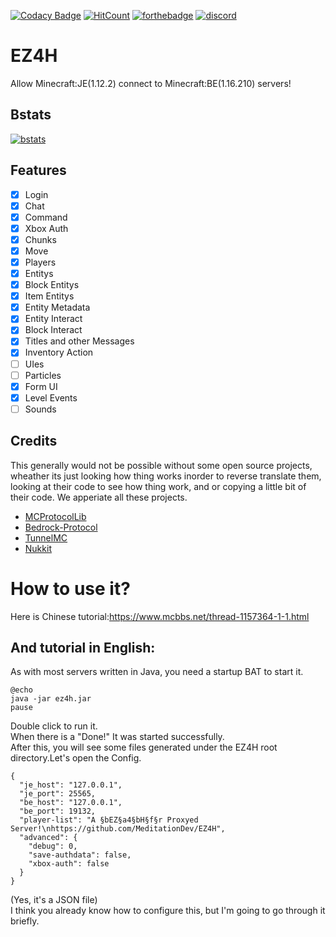 [![Codacy Badge](https://api.codacy.com/project/badge/Grade/1cc63c381abb4db38e4f25ced750ef3f)](https://app.codacy.com/gh/Project-EZ4H/EZ4H?utm_source=github.com&utm_medium=referral&utm_content=Project-EZ4H/EZ4H&utm_campaign=Badge_Grade)
[![HitCount](http://hits.dwyl.com/Project-EZ4H/EZ4H.svg)](http://hits.dwyl.com/Project-EZ4H/EZ4H)
[![forthebadge](https://forthebadge.com/images/badges/made-with-java.svg)](https://forthebadge.com)
[![discord](https://img.shields.io/discord/799644723328974868?style=for-the-badge)](https://discord.gg/s3H67gYe7Z)
# EZ4H
Allow Minecraft:JE(1.12.2) connect to Minecraft:BE(1.16.210) servers!  

## Bstats
[![bstats](https://bstats.org/signatures/bukkit/EZ4H.svg)](https://bstats.org/plugin/bukkit/EZ4H/10109)

## Features
- [x] Login
- [x] Chat
- [x] Command
- [X] Xbox Auth
- [X] Chunks
- [X] Move
- [X] Players
- [X] Entitys
- [X] Block Entitys
- [X] Item Entitys
- [X] Entity Metadata
- [X] Entity Interact
- [X] Block Interact
- [X] Titles and other Messages
- [X] Inventory Action
- [ ] UIes
- [ ] Particles
- [X] Form UI
- [X] Level Events
- [ ] Sounds

## Credits
This generally would not be possible without some open source projects, wheather its just looking how thing works inorder to reverse translate them, looking at their code to see how thing work, and or copying a little bit of their code. We apperiate all these projects.  
- [MCProtocolLib](https://github.com/Steveice10/MCProtocolLib)
- [Bedrock-Protocol](https://github.com/CloudburstMC/Protocol)
- [TunnelMC](https://github.com/THEREALWWEFAN231/TunnelMC)
- [Nukkit](https://github.com/CloudburstMC/Nukkit/)

# How to use it?
Here is Chinese tutorial:https://www.mcbbs.net/thread-1157364-1-1.html

## And tutorial in English:  
As with most servers written in Java, you need a startup BAT to start it.  
~~~  
@echo  
java -jar ez4h.jar  
pause
~~~  
Double click to run it.  
When there is a "Done!" It was started successfully.  
After this, you will see some files generated under the EZ4H root directory.Let's open the Config.  
~~~
{
  "je_host": "127.0.0.1",
  "je_port": 25565,
  "be_host": "127.0.0.1",
  "be_port": 19132,
  "player-list": "A §bEZ§a4§bH§f§r Proxyed Server!\nhttps://github.com/MeditationDev/EZ4H",
  "advanced": {
    "debug": 0,
    "save-authdata": false,
    "xbox-auth": false
  }
}
~~~  
(Yes, it's a JSON file)  
I think you already know how to configure this, but I'm going to go through it briefly.

